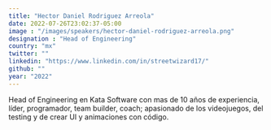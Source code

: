 ```yaml
---
title: "Hector Daniel Rodriguez Arreola"
date: 2022-07-26T23:02:37-05:00
image : "/images/speakers/hector-daniel-rodriguez-arreola.png"
designation : "Head of Engineering"
country: "mx"
twitter: ""
linkedin: "https://www.linkedin.com/in/streetwizard17/"
github: ""
year: "2022"
---
```


Head of Engineering en Kata Software con mas de 10 años de experiencia, líder, programador, team builder, coach; apasionado de los videojuegos, del testing y de crear UI y animaciones con código.


